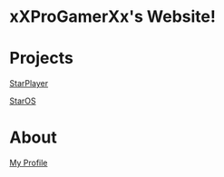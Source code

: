 # xXProGamerXx's Website!

# Projects

[StarPlayer](star-player.html)

[StarOS](staros.html)

# About

[My Profile](https://github.com/xXProGamerXx)
